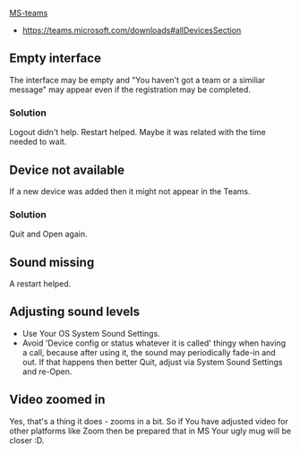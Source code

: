 [MS-teams](https://websiteforstudents.com/how-to-install-microsoft-teams-on-ubuntu-20-04-18-04/)

* https://teams.microsoft.com/downloads#allDevicesSection

## Empty interface

The interface may be empty and "You haven't got a team or a similiar message" may appear even if the registration may be completed.

### Solution

Logout didn't help. Restart helped. Maybe it was related with the time needed to wait.

## Device not available

If a new device was added then it might not appear in the Teams.

### Solution

Quit and Open again.

## Sound missing

A restart helped.

## Adjusting sound levels

* Use Your OS System Sound Settings.
* Avoid 'Device config or status whatever it is called' thingy when having a call, because after using it, the sound may
periodically fade-in and out. If that happens then better Quit, adjust via System Sound Settings and re-Open.

## Video zoomed in

Yes, that's a thing it does - zooms in a bit. So if You have adjusted video for other platforms like Zoom then be prepared that in MS Your ugly mug will be closer :D.
